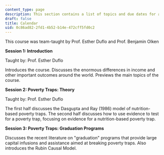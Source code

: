 ```yaml
---
content_type: page
description: This section contains a list of topics and due dates for assignments.
draft: false
title: Calendar
uid: 0c86ad82-2fd1-4b52-b14e-472cff5fd0c2
---
```

This course was team-taught by Prof. Esther Duflo and Prof. Benjamin Olken

**Session 1: Introduction**

Taught by: Prof. Esther Duflo

Introduces the course. Discusses the enormous differences in income and other important outcomes around the world. Previews the main topics of the course.

**Session 2: Poverty Traps: Theory**

Taught by: Prof. Esther Duflo

The first half discusses the Dasgupta and Ray (1986) model of nutrition-based poverty traps. The second half discusses how to use evidence to test for a poverty trap, focusing on evidence for a nutrition-based poverty trap.

**Session 3: Poverty Traps: Graduation Programs**

Discusses the recent literature on "graduation" programs that provide large capital infusions and assistance aimed at breaking poverty traps. Also introduces the Rubin Causal Model.